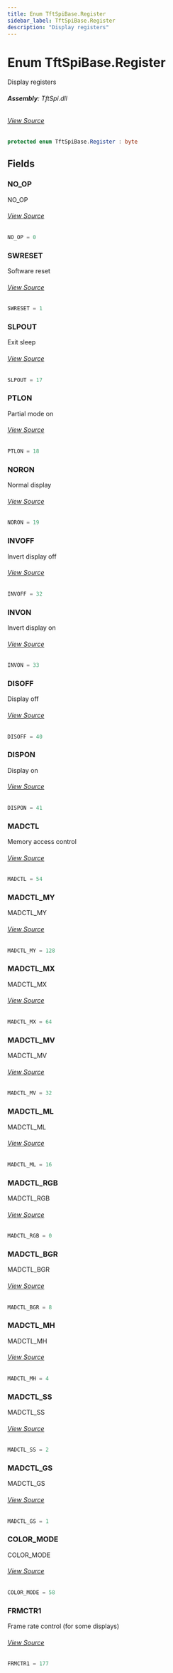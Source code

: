 ```yaml
---
title: Enum TftSpiBase.Register
sidebar_label: TftSpiBase.Register
description: "Display registers"
---
```

# Enum TftSpiBase.Register
Display registers

###### **Assembly**: TftSpi.dll
###### [View Source](https://github.com/WildernessLabs/Meadow.Foundation.git/blob/develop/Source/Meadow.Foundation.Peripherals/Displays.TftSpi/Driver/TftSpiBase.Enums.cs#L34)
```csharp title="Declaration"
protected enum TftSpiBase.Register : byte
```
## Fields
### NO_OP
NO_OP
###### [View Source](https://github.com/WildernessLabs/Meadow.Foundation.git/blob/develop/Source/Meadow.Foundation.Peripherals/Displays.TftSpi/Driver/TftSpiBase.Enums.cs#L39)
```csharp title="Declaration"
NO_OP = 0
```
### SWRESET
Software reset
###### [View Source](https://github.com/WildernessLabs/Meadow.Foundation.git/blob/develop/Source/Meadow.Foundation.Peripherals/Displays.TftSpi/Driver/TftSpiBase.Enums.cs#L43)
```csharp title="Declaration"
SWRESET = 1
```
### SLPOUT
Exit sleep
###### [View Source](https://github.com/WildernessLabs/Meadow.Foundation.git/blob/develop/Source/Meadow.Foundation.Peripherals/Displays.TftSpi/Driver/TftSpiBase.Enums.cs#L47)
```csharp title="Declaration"
SLPOUT = 17
```
### PTLON
Partial mode on
###### [View Source](https://github.com/WildernessLabs/Meadow.Foundation.git/blob/develop/Source/Meadow.Foundation.Peripherals/Displays.TftSpi/Driver/TftSpiBase.Enums.cs#L51)
```csharp title="Declaration"
PTLON = 18
```
### NORON
Normal display
###### [View Source](https://github.com/WildernessLabs/Meadow.Foundation.git/blob/develop/Source/Meadow.Foundation.Peripherals/Displays.TftSpi/Driver/TftSpiBase.Enums.cs#L55)
```csharp title="Declaration"
NORON = 19
```
### INVOFF
Invert display off
###### [View Source](https://github.com/WildernessLabs/Meadow.Foundation.git/blob/develop/Source/Meadow.Foundation.Peripherals/Displays.TftSpi/Driver/TftSpiBase.Enums.cs#L59)
```csharp title="Declaration"
INVOFF = 32
```
### INVON
Invert display on
###### [View Source](https://github.com/WildernessLabs/Meadow.Foundation.git/blob/develop/Source/Meadow.Foundation.Peripherals/Displays.TftSpi/Driver/TftSpiBase.Enums.cs#L63)
```csharp title="Declaration"
INVON = 33
```
### DISOFF
Display off
###### [View Source](https://github.com/WildernessLabs/Meadow.Foundation.git/blob/develop/Source/Meadow.Foundation.Peripherals/Displays.TftSpi/Driver/TftSpiBase.Enums.cs#L67)
```csharp title="Declaration"
DISOFF = 40
```
### DISPON
Display on
###### [View Source](https://github.com/WildernessLabs/Meadow.Foundation.git/blob/develop/Source/Meadow.Foundation.Peripherals/Displays.TftSpi/Driver/TftSpiBase.Enums.cs#L71)
```csharp title="Declaration"
DISPON = 41
```
### MADCTL
Memory access control
###### [View Source](https://github.com/WildernessLabs/Meadow.Foundation.git/blob/develop/Source/Meadow.Foundation.Peripherals/Displays.TftSpi/Driver/TftSpiBase.Enums.cs#L75)
```csharp title="Declaration"
MADCTL = 54
```
### MADCTL_MY
MADCTL_MY
###### [View Source](https://github.com/WildernessLabs/Meadow.Foundation.git/blob/develop/Source/Meadow.Foundation.Peripherals/Displays.TftSpi/Driver/TftSpiBase.Enums.cs#L79)
```csharp title="Declaration"
MADCTL_MY = 128
```
### MADCTL_MX
MADCTL_MX
###### [View Source](https://github.com/WildernessLabs/Meadow.Foundation.git/blob/develop/Source/Meadow.Foundation.Peripherals/Displays.TftSpi/Driver/TftSpiBase.Enums.cs#L83)
```csharp title="Declaration"
MADCTL_MX = 64
```
### MADCTL_MV
MADCTL_MV
###### [View Source](https://github.com/WildernessLabs/Meadow.Foundation.git/blob/develop/Source/Meadow.Foundation.Peripherals/Displays.TftSpi/Driver/TftSpiBase.Enums.cs#L87)
```csharp title="Declaration"
MADCTL_MV = 32
```
### MADCTL_ML
MADCTL_ML
###### [View Source](https://github.com/WildernessLabs/Meadow.Foundation.git/blob/develop/Source/Meadow.Foundation.Peripherals/Displays.TftSpi/Driver/TftSpiBase.Enums.cs#L91)
```csharp title="Declaration"
MADCTL_ML = 16
```
### MADCTL_RGB
MADCTL_RGB
###### [View Source](https://github.com/WildernessLabs/Meadow.Foundation.git/blob/develop/Source/Meadow.Foundation.Peripherals/Displays.TftSpi/Driver/TftSpiBase.Enums.cs#L95)
```csharp title="Declaration"
MADCTL_RGB = 0
```
### MADCTL_BGR
MADCTL_BGR
###### [View Source](https://github.com/WildernessLabs/Meadow.Foundation.git/blob/develop/Source/Meadow.Foundation.Peripherals/Displays.TftSpi/Driver/TftSpiBase.Enums.cs#L99)
```csharp title="Declaration"
MADCTL_BGR = 8
```
### MADCTL_MH
MADCTL_MH
###### [View Source](https://github.com/WildernessLabs/Meadow.Foundation.git/blob/develop/Source/Meadow.Foundation.Peripherals/Displays.TftSpi/Driver/TftSpiBase.Enums.cs#L103)
```csharp title="Declaration"
MADCTL_MH = 4
```
### MADCTL_SS
MADCTL_SS
###### [View Source](https://github.com/WildernessLabs/Meadow.Foundation.git/blob/develop/Source/Meadow.Foundation.Peripherals/Displays.TftSpi/Driver/TftSpiBase.Enums.cs#L107)
```csharp title="Declaration"
MADCTL_SS = 2
```
### MADCTL_GS
MADCTL_GS
###### [View Source](https://github.com/WildernessLabs/Meadow.Foundation.git/blob/develop/Source/Meadow.Foundation.Peripherals/Displays.TftSpi/Driver/TftSpiBase.Enums.cs#L111)
```csharp title="Declaration"
MADCTL_GS = 1
```
### COLOR_MODE
COLOR_MODE
###### [View Source](https://github.com/WildernessLabs/Meadow.Foundation.git/blob/develop/Source/Meadow.Foundation.Peripherals/Displays.TftSpi/Driver/TftSpiBase.Enums.cs#L115)
```csharp title="Declaration"
COLOR_MODE = 58
```
### FRMCTR1
Frame rate control (for some displays)
###### [View Source](https://github.com/WildernessLabs/Meadow.Foundation.git/blob/develop/Source/Meadow.Foundation.Peripherals/Displays.TftSpi/Driver/TftSpiBase.Enums.cs#L119)
```csharp title="Declaration"
FRMCTR1 = 177
```
